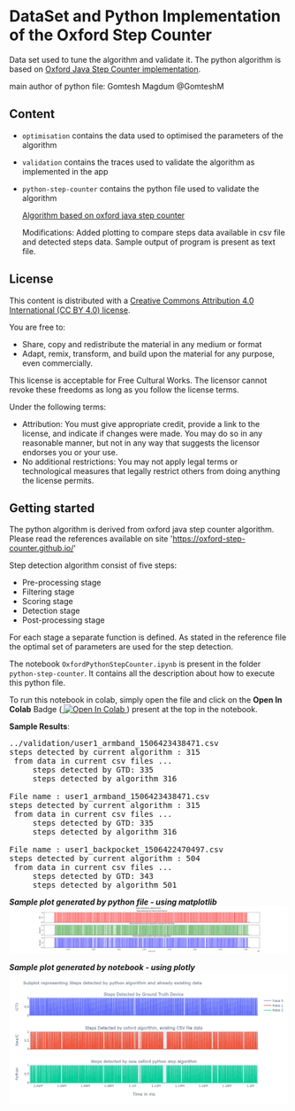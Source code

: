 # DataSet and Python Implementation of the Oxford Step Counter 

Data set used to tune the algorithm and validate it. The python algorithm is based on [Oxford Java Step Counter implementation](https://github.com/Oxford-step-counter/Java-Step-Counter").  

main author of python file: Gomtesh Magdum @GomteshM


## Content

* `optimisation` contains the data used to optimised the parameters of the algorithm
* `validation` contains the traces used to validate the algorithm as implemented in the app
* `python-step-counter` contains the python file used to validate the algorithm
    
    [Algorithm based on oxford java step counter](https://github.com/Oxford-step-counter/Java-Step-Counter)
    
    Modifications:
        Added plotting to compare steps data available in csv file and detected steps data.
    Sample output of program is present as text file.
  
## License

This content is distributed with a [Creative Commons Attribution 4.0 International (CC BY 4.0) license](https://creativecommons.org/licenses/by/4.0/).

You are free to:

- Share, copy and redistribute the material in any medium or format
- Adapt, remix, transform, and build upon the material for any purpose, even commercially.

This license is acceptable for Free Cultural Works.
The licensor cannot revoke these freedoms as long as you follow the license terms.

Under the following terms:

- Attribution: You must give appropriate credit, provide a link to the license, and indicate if changes were made. You may do so in any reasonable manner, but not in any way that suggests the licensor endorses you or your use.
- No additional restrictions: You may not apply legal terms or technological measures that legally restrict others from doing anything the license permits.
  
## Getting started
    
The python algorithm is derived from oxford java step counter algorithm. Please read the references available on site 'https://oxford-step-counter.github.io/'

Step detection algorithm consist of five steps:

* Pre-processing stage
* Filtering stage
* Scoring stage
* Detection stage
* Post-processing stage
    
For each stage a separate function is defined. As stated in the reference file the optimal set of parameters are used for the step detection.
    
The notebook `OxfordPythonStepCounter.ipynb` is present in the folder `python-step-counter`. It contains all the description about how to execute this python file.
    
To run this notebook in colab, simply open the file and click on the **Open In Colab** Badge (<a href="https://colab.research.google.com/github/kristofvl/DataSet/blob/master/python-step-counter/OxfordPythonStepCounter.ipynb">
  <img src="https://colab.research.google.com/assets/colab-badge.svg" alt="Open In Colab"/>
</a> ) present at the top in the notebook.

**Sample Results**:

<pre>
../validation/user1_armband_1506423438471.csv 
steps detected by current algorithm : 315 
 from data in current csv files ...  
	 steps detected by GTD: 335 
	 steps detected by algorithm 316
     
File name : user1_armband_1506423438471.csv 
steps detected by current algorithm : 315 
 from data in current csv files ... 
	 steps detected by GTD: 335 
	 steps detected by algorithm 316

File name : user1_backpocket_1506422470497.csv 
steps detected by current algorithm : 504
 from data in current csv files ... 
	 steps detected by GTD: 343
	 steps detected by algorithm 501
</pre>

***Sample plot generated by python file - using matplotlib***
![Sample plot generated by python file - using matplotlib](/python-step-counter/OxfordAlgo_CSVFile1_UsingSpyder.png)  <br />

***Sample plot generated by notebook - using plotly***
![Sample plot generated by notebook - using plotly](/python-step-counter/PlotlySamplePlot.png)
